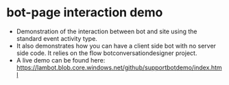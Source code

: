 # bot-page interaction demo

* Demonstration of the interaction between bot and site using the standard event activity type.
* It also demonstrates how you can have a client side bot with no server side code. It relies on the flow botconversationdesigner project.
* A live demo can be found here: https://lambot.blob.core.windows.net/github/supportbotdemo/index.html 


